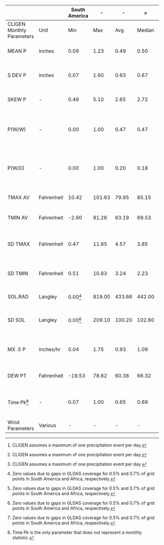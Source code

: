 |                           |            | South America | -      | -      | >      |   | Africa | -      | -      | >      |   |                             |                                                                 |
|---------------------------|------------|---------------|--------|--------|--------|---|--------|--------|--------|--------|---|-----------------------------|-----------------------------------------------------------------|
| CLIGEN Monthly Parameters | Unit       | Min           | Max    | Avg    | Median |   | Min    | Max    | Avg    | Median |   | Dataset Input               | Statistic Definition                                            |
| MEAN P                    | inches     | 0.09          | 1.23   | 0.49   | 0.50   |   | 0.07   | 1.59   | 0.34   | 0.33   |   | ERA5                        | Mean of single-event accumulation[^3]                               |
| S DEV P                   | inches     | 0.07          | 1.60   | 0.63   | 0.67   |   | 0.01   | 1.49   | 0.38   | 0.37   |   | ERA5                        | Standard deviation of single-event accumulation[^3]                 |
| SKEW P                    | -          | 0.49          | 5.10   | 2.65   | 2.72   |   | 0.04   | 5.02   | 1.68   | 1.99   |   | ERA5                        | Skewness of single-event accumulation[^3]                           |
| P(W/W)                    | -          | 0.00          | 1.00   | 0.47   | 0.47   |   | 0.00   | 1.00   | 0.29   | 0.28   |   | ERA5                        | Conditional transition probability of wet day following wet day |
| P(W/D)                    | -          | 0.00          | 1.00   | 0.20   | 0.18   |   | 0.00   | 1.00   | 0.10   | 0.03   |   | ERA5                        | Conditional transition probability of wet day following dry day |
| TMAX AV                   | Fahrenheit | 10.42         | 101.63 | 79.95  | 85.15  |   | 40.83  | 117.00 | 87.01  | 86.72  |   | ERA5                        | Mean daily maximum temperature                                  |
| TMIN AV                   | Fahrenheit | -2.60         | 81.26  | 63.19  | 69.53  |   | 22.21  | 90.77  | 66.02  | 68.04  |   | ERA5                        | Mean daily minimum temperature                                  |
| SD TMAX                   | Fahrenheit | 0.47          | 11.85  | 4.57   | 3.85   |   | 0.53   | 12.05  | 4.49   | 4.00   |   | ERA5                        | Standard deviation of daily maximum temperature                 |
| SD TMIN                   | Fahrenheit | 0.51          | 10.83  | 3.24   | 2.23   |   | 0.56   | 8.82   | 3.49   | 3.32   |   | ERA5                        | Standard deviation of daily minimum temperature                 |
| SOL.RAD                   | Langley    | 0.00[^2]     | 819.00 | 433.66 | 442.00 |   | 0.00[^2]| 777.00 | 495.65 | 499.00 |   | GLDAS                       | Mean daily incoming solar radiation                             |
| SD SOL                    | Langley    | 0.00[^2]     | 209.10 | 100.20 | 102.60 |   | 0.00[^2]| 324.00 | 78.63  | 78.10  |   | GLDAS                       | Standard deviation of incoming solar radiation                  |
| MX .5 P                   | inches/hr  | 0.04          | 1.75   | 0.93   | 1.09   |   | 0.05   | 1.84   | 0.60   | 0.33   |   | GPM-IMERG                   | Mean maximum 30-minute precipitation intensity                  |
| DEW PT                    | Fahrenheit | -19.53        | 78.62  | 60.38  | 66.32  |   | 9.81   | 80.91  | 51.43  | 52.15  |   | ERA5                        | Mean dewpoint temperature                                       |
| Time Pk[^1]               | -          | 0.07          | 1.00   | 0.65   | 0.69   |   | 0.07   | 1.00   | 0.64   | 0.69   |   | Representative Ground Data  | Cumulative probability of normalized time-to-peak intensity     |
| Wind Parameters           | Various    | -             | -      | -      | -      |   | -      | -      | -      | -      |   | Representative Ground Data  |                                                                 |

[^1]: Time Pk is the only parameter that does not represent a monthly statistic.
[^2]: Zero values due to gaps in GLDAS coverage for 0.5% and 0.7% of grid points in South America and Africa, respectively.
[^3]: CLIGEN assumes a maximum of one precipitation event per day.


